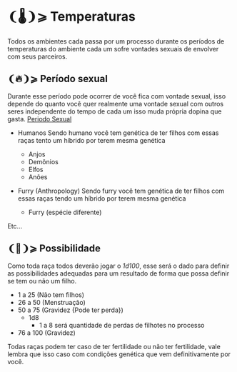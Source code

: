 # ❨🌡️❩⩾ Temperaturas
Todos os ambientes cada passa por um processo durante os períodos de temperaturas do ambiente cada um sofre vontades sexuais de envolver com seus parceiros.

## ❨🔥❩⩾ Período sexual
Durante esse período pode ocorrer de você fica com vontade sexual, isso depende do quanto você quer realmente uma vontade sexual com outros seres independente do tempo de cada um isso muda própria dopina que gasta.
<a href="System/Casalamento/function_sexy.md">
    Periodo Sexual
</a>


- Humanos
  Sendo humano você tem genética de ter filhos com essas raças tento um híbrido por terem mesma genética
  - Anjos
  - Demônios
  - Elfos
  - Anões 

- Furry (Anthropology)
  Sendo furry você tem genética de ter filhos com essas raças tendo um híbrido por terem mesma genética
  - Furry (espécie diferente)

Etc...

## ❨🎲❩⩾ Possibilidade
Como toda raça todos deverão jogar o *1d100*, esse será o dado para definir as possibilidades adequadas para um resultado de forma que possa definir se tem ou não um filho.

- 1 a 25 (Não tem filhos)
- 26 a 50 (Menstruação)
- 50 a 75 (Gravidez {Pode ter perda})
  - 1d8
    - 1 a 8 será quantidade de perdas de filhotes no processo
- 76 a 100 (Gravidez)

Todas raças podem ter caso de ter fertilidade ou não ter fertilidade, vale lembra que isso caso com condições genética que vem definitivamente por você.
